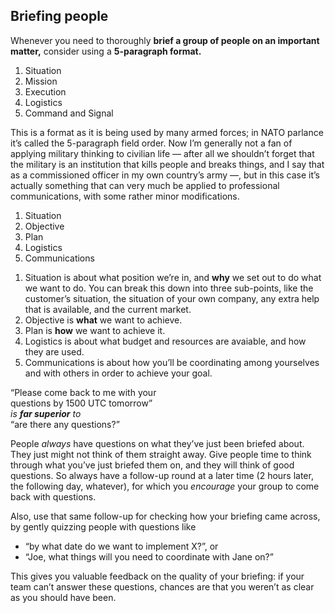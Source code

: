 ## Briefing people

<!-- Note -->
Whenever you need to thoroughly **brief a group of people on an
important matter,** consider using a **5-paragraph format.**


1. Situation
2. Mission
3. Execution
4. Logistics
5. Command and Signal

<!-- Note -->
This is a format as it is being used by many armed forces; in NATO
parlance it’s called the 5-paragraph field order. Now I’m generally
not a fan of applying military thinking to civilian life — after all
we shouldn’t forget that the military is an institution that kills
people and breaks things, and I say that as a commissioned officer in
my own country’s army —, but in this case it’s actually something that
can very much be applied to professional communications, with some
rather minor modifications. 


1. Situation
2. Objective
3. Plan
4. Logistics
5. Communications

<!-- Note -->

1. Situation is about what position we’re in, and **why** we set out
   to do what we want to do. You can break this down into three
   sub-points, like the customer’s situation, the situation of your
   own company, any extra help that is available, and the current
   market.
2. Objective is **what** we want to achieve.
3. Plan is **how** we want to achieve it.
4. Logistics is about what budget and resources are avaiable, and how
   they are used.
5. Communications is about how you’ll be coordinating among yourselves
   and with others in order to achieve your goal.


“Please come back to me with your  
questions by 1500 UTC tomorrow”  
*is **far superior** to*  
“are there any questions?”

<!-- Note -->

People *always* have questions on what they’ve just been briefed
about. They just might not think of them straight away. Give people
time to think through what you’ve just briefed them on, and they will
think of good questions. So always have a follow-up round at a later
time (2 hours later, the following day, whatever), for which you
*encourage* your group to come back with questions.

Also, use that same follow-up for checking how your briefing came
across, by gently quizzing people with questions like

* “by what date do we want to implement X?”, or
* “Joe, what things will you need to coordinate with Jane on?”

This gives you valuable feedback on the quality of your briefing: if
your team can’t answer these questions, chances are that you weren’t
as clear as you should have been.
